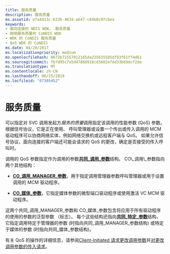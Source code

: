```yaml
---
title: 服务质量
description: 服务质量
ms.assetid: e7a4413c-633b-4634-a647-c84b8c97cbea
keywords:
- 面向连接的 NDIS WDK、 服务质量
- 网络服务质量的 CoNDIS WDK
- WDK 的 CoNDIS 服务质量
- QoS WDK 的 CoNDIS
ms.date: 04/20/2017
ms.localizationpriority: medium
ms.openlocfilehash: 0672b71557012165da225615585df93f61ff4d61
ms.sourcegitcommit: fb7d95c7a5d47860918cd3602efdd33b69dcf2da
ms.translationtype: MT
ms.contentlocale: zh-CN
ms.lasthandoff: 06/25/2019
ms.locfileid: "67385452"
---
```

# <a name="quality-of-service"></a>服务质量





可以指定对 SVC 调用发起方*服务的质量*调用指定该调用的性能参数 (QoS) 参数。 根据信号协议，它是正在使用、 呼叫管理器或设置一个传出或传入调用的 MCM 驱动程序可以协商网络实体，例如网络交换机或远程客户端与 QoS。 如果允许信号协议，面向连接的客户端还可能会请求的 QoS 的更改，确定是否接受的传入呼叫时。

调用的 QoS 参数指定作为调用的参数[**共同\_调用\_参数**](https://docs.microsoft.com/previous-versions/windows/hardware/network/ff545384(v=vs.85))结构。 CO\_调用\_参数指向两个其他结构：

-   [**CO\_调用\_MANAGER\_参数**](https://docs.microsoft.com/previous-versions/windows/hardware/network/ff545381(v=vs.85))，用于指定调用管理器参数呼叫管理器或用于设置调用的 MCM 驱动程序。

-   [**CO\_媒体\_参数**](https://docs.microsoft.com/previous-versions/windows/hardware/network/ff545388(v=vs.85))，它指定媒体参数的微型端口驱动程序或使用激活 VC MCM 驱动程序。

这两个共同\_调用\_MANAGER\_参数和 CO\_媒体\_参数包含将应用于所有驱动程序的使用的参数的泛型参数 （标志）。 每个这些结构还指向[**共同\_特定\_参数**](https://docs.microsoft.com/previous-versions/windows/hardware/network/ff545396(v=vs.85))结构，它指定调用特定于管理器的参数 (时指向共同\_调用\_MANAGER\_参数结构) 或特定于媒体的参数 (时指向共同\_媒体\_参数结构)。

有关 QoS 的操作的详细信息，请参阅[Client-Initiated 请求更改调用参数](client-initiated-request-to-change-call-parameters.md)并[对更改调用参数的传入请求](incoming-request-to-change-call-parameters.md)。

 

 





